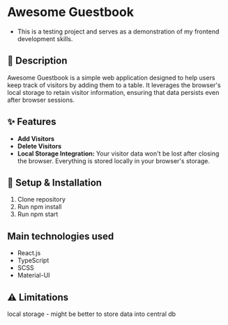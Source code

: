 # Awesome Guestbook
- This is a testing project and serves as a demonstration of my frontend development skills.
  
## 📝 Description
Awesome Guestbook is a simple web application designed to help users keep track of visitors by adding them to a table. It leverages the browser's local storage to retain visitor information, ensuring that data persists even after browser sessions. 

## ✨ Features

- **Add Visitors**
- **Delete Visitors**
- **Local Storage Integration:** Your visitor data won't be lost after closing the browser. Everything is stored locally in your browser's storage.

## 🚀 Setup & Installation
1) Clone repository
2) Run npm install
3) Run npm start
   
## Main technologies used
- React.js
- TypeScript
- SCSS
- Material-UI

##  ⚠️ Limitations
local storage - might be better to store data into central db
